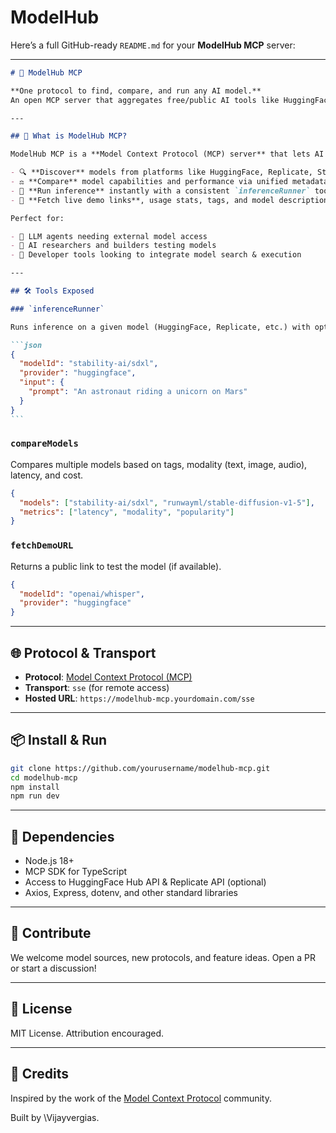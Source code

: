 # ModelHub

Here’s a full GitHub-ready `README.md` for your **ModelHub MCP** server:

---

````markdown
# 🧠 ModelHub MCP

**One protocol to find, compare, and run any AI model.**  
An open MCP server that aggregates free/public AI tools like HuggingFace Spaces, Replicate, and Stability SDKs into a unified interface for agents.

---

## 🚀 What is ModelHub MCP?

ModelHub MCP is a **Model Context Protocol (MCP) server** that lets AI agents:

- 🔍 **Discover** models from platforms like HuggingFace, Replicate, Stability AI, and more.
- ⚖️ **Compare** model capabilities and performance via unified metadata.
- 🧪 **Run inference** instantly with a consistent `inferenceRunner` tool.
- 📎 **Fetch live demo links**, usage stats, tags, and model descriptions.

Perfect for:

- 🤖 LLM agents needing external model access
- 🧪 AI researchers and builders testing models
- 🧰 Developer tools looking to integrate model search & execution

---

## 🛠 Tools Exposed

### `inferenceRunner`

Runs inference on a given model (HuggingFace, Replicate, etc.) with optional inputs.

```json
{
  "modelId": "stability-ai/sdxl",
  "provider": "huggingface",
  "input": {
    "prompt": "An astronaut riding a unicorn on Mars"
  }
}
```
````

### `compareModels`

Compares multiple models based on tags, modality (text, image, audio), latency, and cost.

```json
{
  "models": ["stability-ai/sdxl", "runwayml/stable-diffusion-v1-5"],
  "metrics": ["latency", "modality", "popularity"]
}
```

### `fetchDemoURL`

Returns a public link to test the model (if available).

```json
{
  "modelId": "openai/whisper",
  "provider": "huggingface"
}
```

---

## 🌐 Protocol & Transport

- **Protocol**: [Model Context Protocol (MCP)](https://mcp.so)
- **Transport**: `sse` (for remote access)
- **Hosted URL**: `https://modelhub-mcp.yourdomain.com/sse`

---

## 📦 Install & Run

```bash
git clone https://github.com/yourusername/modelhub-mcp.git
cd modelhub-mcp
npm install
npm run dev
```

---

## 🧩 Dependencies

- Node.js 18+
- MCP SDK for TypeScript
- Access to HuggingFace Hub API & Replicate API (optional)
- Axios, Express, dotenv, and other standard libraries

---

## 🤝 Contribute

We welcome model sources, new protocols, and feature ideas. Open a PR or start a discussion!

---

## 📜 License

MIT License. Attribution encouraged.

---

## 🧠 Credits

Inspired by the work of the [Model Context Protocol](https://mcp.so) community.

Built by \Vijayvergias.
